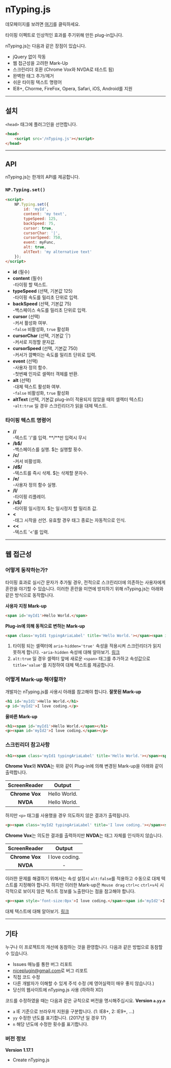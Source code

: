 # nTyping.js

데모페이지를 보려면 [여기](https://niceplugin.github.io/OldProject_2017/nTyping)를 클릭하세요.

타이핑 이펙트로 인상적인 효과를 주기위해 만든 plug-in입니다.

nTyping.js는 다음과 같은 장점이 있습니다.
* jQuery 없이 작동
* 웹 접근성을 고려한 Mark-Up
* 스크린리더 호환 (Chrome Vox와 NVDA로 테스트 됨)
* 완벽한 태그 추가/제거
* 쉬운 타이핑 텍스트 명령어
* IE8+, Chorme, FireFox, Opera, Safari, iOS, Android를 지원

***

## 설치
`<head>` 태그에 플러그인을 선언합니다.
```html    
<head>
    <script src='/nTyping.js'></script>
</head>
```

***

## API
nTyping.js는 한개의 API를 제공합니다.

### `NP.Typing.set()`
```html
<script>
    NP.Typing.set({
        id: 'myId',
        content: 'my text',
        typeSpeed: 125,
        backSpeed: 75,
        cursor: true,
        cursorChar: '|',
        cursorSpeed: 750,
        event: myFunc,
        alt: true,
        altText: 'my alternative text'
    });
</script>
```
* **id** (필수)
* **content** (필수)  
-타이핑 할 텍스트.
* **typeSpeed** (선택, 기본값 125)  
-타이핑 속도를 밀리초 단위로 입력.
* **backSpeed** (선택, 기본값 75)  
-백스페이스 속도를 밀리초 단위로 입력.
* **cursor** (선택)  
-커서 활성화 여부.  
-`false` 비활성화, `true` 활성화
* **cursorChar** (선택, 기본값 '|')  
-커서로 지정할 문자값.
* **cursorSpeed** (선택, 기본값 750)  
-커서가 깜빡이는 속도를 밀리초 단위로 입력.
* **event** (선택)  
-사용자 정의 함수.  
-첫번째 인자로 셀렉터 객체를 반환.
* **alt** (선택)  
-대체 텍스트 활성화 여부.  
-`false` 비활성화, `true` 활성화
* **altText** (선택, 기본값 plug-in이 적용되지 않았을 때의 셀렉터 텍스트)  
-`alt:true` 일 경우 스크린리더가 읽을 대체 텍스트.

### 타이핑 텍스트 명령어
* **//**  
-텍스트 '/'를 입력. **/**만 입력시 무시
* **/b$/**  
-백스페이스를 실행. $는 실행할 횟수.
* **/c/**  
-커서 비활성화.
* **/d$/**  
-텍스트를 즉시 삭제. $는 삭제할 문자수.
* **/e/**  
-사용자 정의 함수 실행.
* **/l/**  
-타이핑 리플레이.
* **/s$/**  
-타이핑 일시정지. $는 일시정지 할 밀리초 값.
* **<**  
-태그 시작을 선언. 유효할 경우 태그 종료는 자동적으로 인식.
* **<<**  
-텍스트 '<'를 입력.

***

## 웹 접근성
### 어떻게 동작하는가?
타이핑 효과로 실시간 문자가 추가될 경우, 전적으로 스크린리더에 의존하는 사용자에게 혼란을 야기할 수 있습니다.
이러한 혼란을 미연에 방지하기 위해 nTyping.js는 아래와 같은 방식으로 동작합니다.

**사용자 지정 Mark-up**
```html
<span id='myId1'>Hello World.</span>
```
**Plug-in에 의해 동적으로 변하는 Mark-up**
```html
<span class='myId1 typingAriaLabel' title='Hello World.'></span><span id='myId1' aria-hidden='true'>Hello World.</span>
```
1. 타이핑 되는 셀렉터에 `aria-hidden='true'` 속성을 적용시켜 스크린리더가 읽지 못하게 합니다.
-`aria-hidden` 속성에 대해 알아보기. [링크](https://www.w3.org/TR/2014/REC-wai-aria-20140320/states_and_properties#aria-hidden)
2. `alt:true` 일 경우 셀렉터 앞에 새로운 `<span>` 태그를 추가하고 속성값으로 `title='value'`를 지정하여 대체 택스트를 제공합니다.

### 어떻게 Mark-up 해야할까?
개발자는 nTyping.js를 사용시 아래를 참고해야 합니다.
**잘못된 Mark-up**
```html
<h1 id='myId1'>Hello World.</h1>
<p id='myId2'>I love coding.</p>
```
**올바른 Mark-up**
```html
<h1><span id='myId1'>Hello World.</span></h1>
<p><span id='myId2'>I love coding.</span></p>
```

### 스크린리더 참고사항
```html
<h1><span class='myId1 typingAriaLabel' title='Hello World.'></span><span id='myId1'>Hello World.</span></h1>
```
**Chrome Vox**와 **NVDA**는 위와 같이 Plug-in에 의해 변경된 Mark-up을 아래와 같이 출력합니다.

|ScreenReader|Output|
|:----------:|:----:|
|**Chrome Vox**|Hello World.|
|**NVDA**|Hello World.|


하지만 `<p>` 태그를 사용했을 경우 의도하지 않은 결과가 출력됩니다.
```html
<p><span class='myId2 typingAriaLabel' title='I love coding.'></span><span id='myId2'>I love coding.</span></p>
```
**Chrome Vox**는 의도한 결과를 출력하지만 **NVDA**는 태그 자체를 인식하지 않습니다.

|ScreenReader|Output|
|:----------:|:----:|
|**Chrome Vox**|I love coding.|
|**NVDA**|-|

이러한 문제를 해결하기 위해서는 속성 설정시 `alt:false`를 적용하고 수동으로 대체 텍스트를 지정해야 합니다.
하지만 이러한 Mark-up은 `Mouse drag` `ctrl+c` `ctrl+v`시 시각적으로 보이지 않은 텍스트 정보를 노출한다는 점을 참고해야 합니다.
```html
<p><span style='font-size:0px'>I love coding.</span><span id='myId2'>I love coding.</span></p>
```
대체 텍스트에 대해 알아보기. [링크](https://www.w3.org/TR/2014/REC-wai-aria-20140320/roles#textalternativecomputation_header)

***

## 기타
누구나 이 프로젝트의 개선에 동참하는 것을 환영합니다.
다음과 같은 방법으로 동참할 수 있습니다.
* Issues 매뉴를 통한 버그 리포트
* <niceplugin@gmail.com>로 버그 리포트
* 직접 코드 수정
* 다른 개발자가 이해할 수 있게 주석 수정 (제 영어실력이 매우 좋지 않습니다.)
* 당신의 웹사이트에 nTyping.js 사용 (하하하 XD)


코드를 수정하였을 때는 다음과 같은 규칙으로 버전을 명시해주십시요.
**Version `a`.`yy`.`n`**
* `a` IE 기준으로 브라우저 지원을 구분합니다. (1: IE8+, 2: IE9+, ...)
* `yy` 수정한 년도를 표기합니다. (2017년 일 경우 17)
* `n` 해당 년도에 수정한 횟수를 표기합니다.

### 버전 정보
**Version 1.17.1**
* Create nTyping.js
